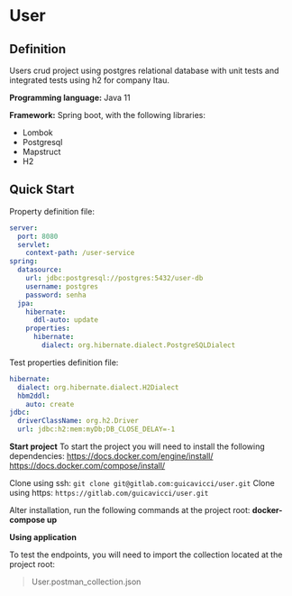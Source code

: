 # User
## Definition
Users crud project using postgres relational database with unit tests and integrated tests using h2 for company Itau.

**Programming language:** Java 11

**Framework:** Spring boot, with the following libraries:
- Lombok
- Postgresql
- Mapstruct
- H2

## Quick Start
Property definition file:
```yml
server:  
  port: 8080  
  servlet:  
    context-path: /user-service  
spring:  
  datasource:  
    url: jdbc:postgresql://postgres:5432/user-db  
    username: postgres  
    password: senha  
  jpa:  
    hibernate:  
      ddl-auto: update  
    properties:  
      hibernate:  
        dialect: org.hibernate.dialect.PostgreSQLDialect
```
Test properties definition file:

```yml
hibernate:  
  dialect: org.hibernate.dialect.H2Dialect  
  hbm2ddl:  
    auto: create  
jdbc:  
  driverClassName: org.h2.Driver  
  url: jdbc:h2:mem:myDb;DB_CLOSE_DELAY=-1

``` 


**Start project**
To start the project you will need to install the following dependencies:
https://docs.docker.com/engine/install/
https://docs.docker.com/compose/install/

Clone using ssh: `git clone git@gitlab.com:guicavicci/user.git`
Clone using https: `https://gitlab.com/guicavicci/user.git`


Alter installation, run the following commands at the project root:
**docker-compose up**

**Using application**

To test the endpoints, you will need to import the collection located at the project root:

> User.postman_collection.json